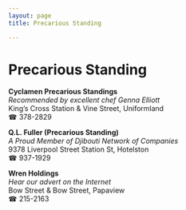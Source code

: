```yaml
---
layout: page 
title: Precarious Standing

---
```



# Precarious Standing


 **Cyclamen Precarious Standings**  
_Recommended by excellent chef Genna Elliott_  
King’s Cross Station & Vine Street, Uniformland  
☎ 378-2829

**Q.L. Fuller (Precarious Standing)**  
_A Proud Member of Djibouti Network of Companies_  
9378 Liverpool Street Station St, Hotelston  
☎ 937-1929

**Wren Holdings**  
_Hear our advert on the Internet_  
Bow Street & Bow Street, Papaview  
☎ 215-2163

